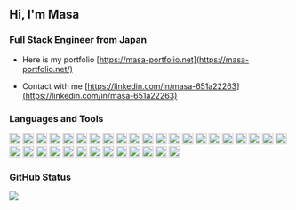 <h2>Hi, I'm Masa</h2>

<h3>Full Stack Engineer from Japan</h3>

- Here is my portfolio [https://masa-portfolio.net](https://masa-portfolio.net/)

- Contact with me [https://linkedin.com/in/masa-651a22263](https://linkedin.com/in/masa-651a22263)

<h3>Languages and Tools</h3>

<p>
  <img src="https://img.shields.io/badge/HTML5-E34F26?style=for-the-badge&logo=html5&logoColor=white" height="20"> 
  <img src="https://img.shields.io/badge/CSS3-1572B6?style=for-the-badge&logo=css3&logoColor=white" height="20"> 
  <img src="https://img.shields.io/badge/Sass-CC6699?style=for-the-badge&logo=sass&logoColor=white" height="20"> 
  <img src="https://img.shields.io/badge/Tailwind_CSS-38B2AC?style=for-the-badge&logo=tailwind-css&logoColor=white" height="20"> 
  <img src="https://img.shields.io/badge/PHP-777BB4?style=for-the-badge&logo=php&logoColor=white" height="20"> 
  <img src="https://img.shields.io/badge/Laravel-FF2D20?style=for-the-badge&logo=laravel&logoColor=white" height="20"> 
  <img src="https://img.shields.io/badge/JavaScript-323330?style=for-the-badge&logo=javascript&logoColor=F7DF1E" height="20"> 
  <img src="https://img.shields.io/badge/TypeScript-007ACC?style=for-the-badge&logo=typescript&logoColor=white" height="20">
  <img src="https://img.shields.io/badge/React-20232A?style=for-the-badge&logo=react&logoColor=61DAFB" height="20"> 
  <img src="https://img.shields.io/badge/React_Query-FF4154?style=for-the-badge&logo=React_Query&logoColor=white" height="20"> 
  <img src="https://img.shields.io/badge/next.js-000000?style=for-the-badge&logo=nextdotjs&logoColor=white" height="20"> 
  <img src="https://img.shields.io/badge/Node.js-339933?style=for-the-badge&logo=nodedotjs&logoColor=white" height="20"> 

  <img src="https://img.shields.io/badge/MySQL-005C84?style=for-the-badge&logo=mysql&logoColor=white" height="20"> 

  <img src="https://img.shields.io/badge/Linux-FCC624?style=for-the-badge&logo=linux&logoColor=black" height="20"> 
  <img src="https://img.shields.io/badge/Cent%20OS-262577?style=for-the-badge&logo=CentOS&logoColor=white" height="20"> 
  <img src="https://img.shields.io/badge/Ubuntu-E95420?style=for-the-badge&logo=ubuntu&logoColor=white" height="20"> 
  <img src="https://img.shields.io/badge/VirtualBox-21416b?style=for-the-badge&logo=VirtualBox&logoColor=white" height="20"> 
  <img src="https://img.shields.io/badge/Vagrant-1868F2?style=for-the-badge&logo=Vagrant&logoColor=white" height="20"> 
  <img src="https://img.shields.io/badge/Docker-2CA5E0?style=for-the-badge&logo=docker&logoColor=white" height="20"> 

  <img src="https://img.shields.io/badge/npm-CB3837?style=for-the-badge&logo=npm&logoColor=white" height="20"> 
  <img src="https://img.shields.io/badge/Yarn-2C8EBB?style=for-the-badge&logo=yarn&logoColor=white" height="20"> 

  <img src="https://img.shields.io/badge/GitHub-100000?style=for-the-badge&logo=github&logoColor=white" height="20"> 
  <img src="https://img.shields.io/badge/Sourcetree-0052CC?style=for-the-badge&logo=Sourcetree&logoColor=white" height="20"> 

  <img src="https://img.shields.io/badge/Atom-66595C?style=for-the-badge&logo=Atom&logoColor=white" height="20"> 
  <img src="https://img.shields.io/badge/VSCode-0078D4?style=for-the-badge&logo=visual%20studio%20code&logoColor=white" height="20"> 
  <img src="http://img.shields.io/badge/-PHPStorm-181717?style=for-the-badge&logo=phpstorm&logoColor=white" height="20"> 

  <img src="https://img.shields.io/badge/Figma-F24E1E?style=for-the-badge&logo=figma&logoColor=white" height="20"> 
  <img src="https://img.shields.io/badge/Adobe%20XD-470137?style=for-the-badge&logo=Adobe%20XD&logoColor=#FF61F6" height="20"> 

  <img src="https://img.shields.io/badge/Notion-000000?style=for-the-badge&logo=notion&logoColor=white" height="20"> 
  <img src="https://img.shields.io/badge/Postman-FF6C37?style=for-the-badge&logo=Postman&logoColor=white" height="20"> 

  <img src="https://img.shields.io/badge/LinkedIn-0077B5?style=for-the-badge&logo=linkedin&logoColor=white" height="20"> 
  <img src="https://img.shields.io/badge/WhatsApp-25D366?style=for-the-badge&logo=whatsapp&logoColor=white" height="20"> 
  <img src="https://img.shields.io/badge/Line-00C300?style=for-the-badge&logo=line&logoColor=white" height="20"> 
  <img src="https://img.shields.io/badge/Gmail-D14836?style=for-the-badge&logo=gmail&logoColor=white" height="20"> 
</p>

<h3>GitHub Status</h3>

![](https://github-readme-stats.vercel.app/api?username=masa-berl01102019&hide=stars,contribs&count_private=true&show_icons=true&theme=transparent)

<!--![](https://github-readme-stats.vercel.app/api/top-langs/?username=masa-berl01102019&layout=compact&theme=transparent) -->
